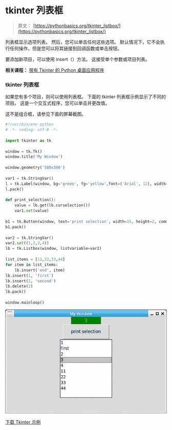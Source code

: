 # tkinter 列表框

> 原文： [https://pythonbasics.org/tkinter_listbox/](https://pythonbasics.org/tkinter_listbox/)

列表框显示选项列表。 然后，您可以单击任何这些选项。 默认情况下，它不会执行任何操作，但是您可以将其链接到回调函数或单击按钮。

要添加新项目，可以使用 insert（）方法。 这接受单个参数或项目列表。

**相关课程：** [带有 Tkinter 的 Python 桌面应用程序](https://gum.co/ErLc)

### tkinter 列表框

如果您有多个项目，则可以使用列表框。 下面的 tkinter 列表框示例显示了不同的项目。 这是一个交互式程序，您可以单击并更改值。

这不是组合框，请参见下面的屏幕截图。

```py
#!/usr/bin/env python
# -*- coding: utf-8 -*-

import tkinter as tk

window = tk.Tk()
window.title('My Window')

window.geometry('500x300')

var1 = tk.StringVar()
l = tk.Label(window, bg='green', fg='yellow',font=('Arial', 12), width=10, textvariable=var1)
l.pack()

def print_selection():
    value = lb.get(lb.curselection())   
    var1.set(value)  

b1 = tk.Button(window, text='print selection', width=15, height=2, command=print_selection)
b1.pack()

var2 = tk.StringVar()
var2.set((1,2,3,4))
lb = tk.Listbox(window, listvariable=var2)

list_items = [11,22,33,44]
for item in list_items:
    lb.insert('end', item)
lb.insert(1, 'first')
lb.insert(2, 'second')
lb.delete(2)
lb.pack()

window.mainloop()

```

![tkinter listbox](img/a6a91551430cb92d00e95bb8dfef21ae.jpg)

[下载 Tkinter 示例](https://gum.co/ErLc)